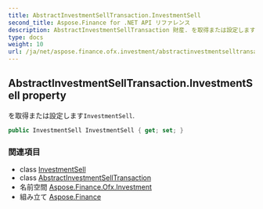 ```yaml
---
title: AbstractInvestmentSellTransaction.InvestmentSell
second_title: Aspose.Finance for .NET API リファレンス
description: AbstractInvestmentSellTransaction 財産. を取得または設定しますInvestmentSell.
type: docs
weight: 10
url: /ja/net/aspose.finance.ofx.investment/abstractinvestmentselltransaction/investmentsell/
---
```

## AbstractInvestmentSellTransaction.InvestmentSell property

を取得または設定します`InvestmentSell`.

```csharp
public InvestmentSell InvestmentSell { get; set; }
```

### 関連項目

* class [InvestmentSell](../../investmentsell/)
* class [AbstractInvestmentSellTransaction](../)
* 名前空間 [Aspose.Finance.Ofx.Investment](../../abstractinvestmentselltransaction/)
* 組み立て [Aspose.Finance](../../../)


